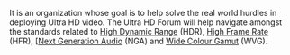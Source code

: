 It is an organization whose goal is to help solve the real world hurdles in deploying Ultra HD video. The Ultra HD Forum will help navigate amongst the standards related to [High Dynamic Range](High%20Dynamic%20Range.md) (HDR), [High Frame Rate](High%20Frame%20Rate) (HFR), [[Next Generation Audio](%5BNext%20Generation%20Audio) (NGA) and [Wide Colour Gamut](Wide%20Colour%20Gamut.md) (WVG).